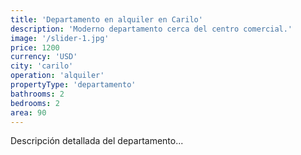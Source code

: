 ```yaml
---
title: 'Departamento en alquiler en Carilo'
description: 'Moderno departamento cerca del centro comercial.'
image: '/slider-1.jpg'
price: 1200
currency: 'USD'
city: 'carilo'
operation: 'alquiler'
propertyType: 'departamento'
bathrooms: 2
bedrooms: 2
area: 90
---
```


Descripción detallada del departamento...
